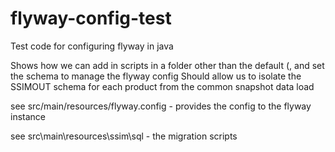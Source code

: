# flyway-config-test
Test code for configuring flyway in java

Shows how we can add in scripts in a folder other than the default (, and set the schema to manage the flyway config
Should allow us to isolate the SSIMOUT schema for each product from the common snapshot data load

see src/main/resources/flyway.config - provides the config to the flyway instance

see src\main\resources\ssim\sql - the migration scripts

